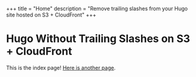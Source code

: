+++
title = "Home"
description = "Remove trailing slashes from your Hugo site hosted on S3 + CloudFront"
+++

# Hugo Without Trailing Slashes on S3 + CloudFront

This is the index page! [Here is another page](/slash).